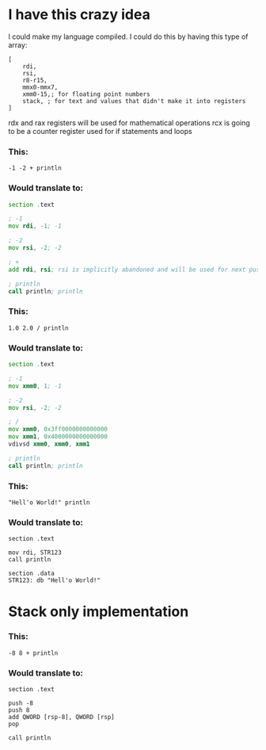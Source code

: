 # I have this crazy idea

I could make my language compiled.
I could do this by having this type of array:

```
[
	rdi,
	rsi,
	r8-r15,
	mmx0-mmx7,
	xmm0-15,; for floating point numbers
	stack, ; for text and values that didn't make it into registers
]
```

rdx and rax registers will be used for mathematical operations
rcx is going to be a counter register used for if statements and loops

### This:

```
-1 -2 + println
```

### Would translate to:

```asm
section .text

; -1
mov rdi, -1; -1

; -2
mov rsi, -2; -2

; +
add rdi, rsi; rsi is implicitly abandoned and will be used for next push operation

; println
call println; println
```

### This:

```
1.0 2.0 / println
```

### Would translate to:

```asm
section .text

; -1
mov xmm0, 1; -1

; -2
mov rsi, -2; -2

; /
mov xmm0, 0x3ff0000000000000
mov xmm1, 0x4000000000000000
vdivsd xmm0, xmm0, xmm1

; println
call println; println
```

### This:

```
"Hell'o World!" println
```

### Would translate to:

```
section .text

mov rdi, STR123
call println

section .data
STR123: db "Hell'o World!"
```

# Stack only implementation

### This:

```
-8 8 + println
```

### Would translate to:

```
section .text

push -8
push 8
add QWORD [rsp-8], QWORD [rsp]
pop

call println
```
